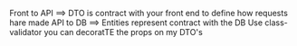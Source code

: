 Front to API ==> DTO is contract with your front end to define how requests hare made
API to DB ==> Entities represent contract with the DB
Use class-validator you can decoratTE the props on my DTO's
